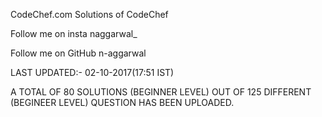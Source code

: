 CodeChef.com
Solutions of CodeChef

Follow me on insta naggarwal_

Follow me on GitHub n-aggarwal

LAST UPDATED:- 02-10-2017(17:51 IST)

A TOTAL OF 80 SOLUTIONS (BEGINNER LEVEL) OUT OF 125 DIFFERENT (BEGINEER LEVEL) QUESTION HAS BEEN UPLOADED.
